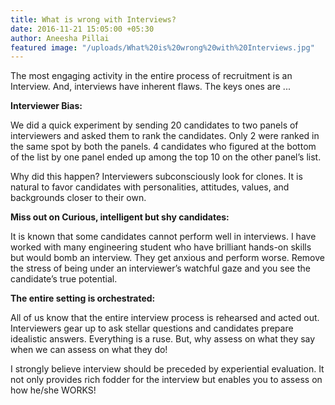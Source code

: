 ```yaml
---
title: What is wrong with Interviews?
date: 2016-11-21 15:05:00 +05:30
author: Aneesha Pillai
featured image: "/uploads/What%20is%20wrong%20with%20Interviews.jpg"
---
```


The most engaging activity in the entire process of recruitment is an Interview. And, interviews have inherent flaws. The keys ones are ...

**Interviewer Bias:**

We did a quick experiment by sending 20 candidates to two panels of interviewers and asked them to rank the candidates. Only 2 were ranked in the same spot by both the panels. 4 candidates who figured at the bottom of the list by one panel ended up among the top 10 on the other panel’s list.

Why did this happen? Interviewers subconsciously look for clones. It is natural to favor candidates with personalities, attitudes, values, and backgrounds closer to their own.

**Miss out on Curious, intelligent but shy candidates:**

It is known that some candidates cannot perform well in interviews. I have worked with many engineering student who have brilliant hands-on skills but would bomb an interview. They get anxious and perform worse. Remove the stress of being under an interviewer’s watchful gaze and you see the candidate’s true potential.

**The entire setting is orchestrated:**

All of us know that the entire interview process is rehearsed and acted out. Interviewers gear up to ask stellar questions and candidates prepare idealistic answers. Everything is a ruse. But, why assess on what they say when we can assess on what they do!

I strongly believe interview should be preceded by experiential evaluation. It not only provides rich fodder for the interview but enables you to assess on how he/she WORKS!
